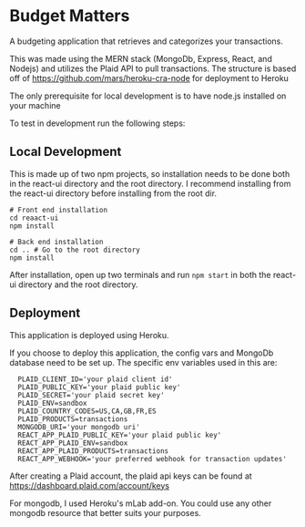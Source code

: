 # Budget Matters

A budgeting application that retrieves and categorizes your transactions.

This was made using the MERN stack (MongoDb, Express, React, and Nodejs) and utilizes the Plaid API to pull transactions.
The structure is based off of https://github.com/mars/heroku-cra-node for deployment to Heroku

The only prerequisite for local development is to have node.js installed on your machine

To test in development run the following steps:
## Local Development

This is made up of two npm projects, so installation needs to be done both in the react-ui directory and the root directory.
I recommend installing from the react-ui directory before installing from the root dir.

```
# Front end installation
cd reaact-ui
npm install

# Back end installation
cd .. # Go to the root directory
npm install
```

After installation, open up two terminals and run ``` npm start ``` in both the react-ui directory and the root directory.

## Deployment

This application is deployed using Heroku.

If you choose to deploy this application, the config vars and MongoDb database need to be set up.
The specific env variables used in this are:
```
  PLAID_CLIENT_ID='your plaid client id'
  PLAID_PUBLIC_KEY='your plaid public key'
  PLAID_SECRET='your plaid secret key'
  PLAID_ENV=sandbox
  PLAID_COUNTRY_CODES=US,CA,GB,FR,ES
  PLAID_PRODUCTS=transactions
  MONGODB_URI='your mongodb uri'
  REACT_APP_PLAID_PUBLIC_KEY='your plaid public key'
  REACT_APP_PLAID_ENV=sandbox
  REACT_APP_PLAID_PRODUCTS=transactions
  REACT_APP_WEBHOOK='your preferred webhook for transaction updates'
```
After creating a Plaid account, the plaid api keys can be found at https://dashboard.plaid.com/account/keys

For mongodb, I used Heroku's mLab add-on. You could use any other mongodb resource that better suits your purposes.